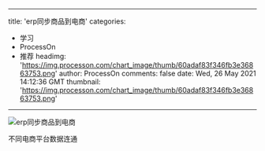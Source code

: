 
---
title: 'erp同步商品到电商'
categories: 
 - 学习
 - ProcessOn
 - 推荐
headimg: 'https://img.processon.com/chart_image/thumb/60adaf83f346fb3e36863753.png'
author: ProcessOn
comments: false
date: Wed, 26 May 2021 14:12:36 GMT
thumbnail: 'https://img.processon.com/chart_image/thumb/60adaf83f346fb3e36863753.png'
---

<div>   
<img class="thumb" alt="erp同步商品到电商" src="https://img.processon.com/chart_image/thumb/60adaf83f346fb3e36863753.png" referrerpolicy="no-referrer">
<p>不同电商平台数据连通</p>  
</div>
            